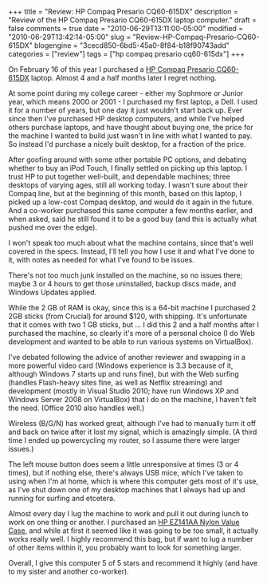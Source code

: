 +++
title = "Review: HP Compaq Presario CQ60-615DX"
description = "Review of the HP Compaq Presario CQ60-615DX laptop computer."
draft = false
comments = true
date = "2010-06-29T13:11:00-05:00"
modified = "2010-06-29T13:42:14-05:00"
slug = "Review-HP-Compaq-Presario-CQ60-615DX"
blogengine = "3cecd850-6bd5-45a0-8f84-b18f90743add"
categories = ["review"]
tags = ["hp compaq presario cq60-615dx"]
+++

<p>On February 16 of this year I purchased a <a rel="external" href="http://www.amazon.com/dp/B0033KELCM?tag=strivinglifen-20">HP Compaq Presario&nbsp;CQ60-615DX</a> laptop. Almost&nbsp;4 and a half months later I regret nothing.</p>
<p>At some point during my college career -&nbsp;either my Sophmore or Junior year, which means 2000 or 2001 - I purchased my first laptop, a Dell. I used it for a number of years, but one day it just wouldn't start back up. Ever since then I've purchased HP desktop computers, and while I've helped others purchase laptops, and have thought about buying one, the price for the machine I wanted to build just wasn't in line with what I wanted to pay. So instead I'd purchase a nicely built desktop, for a fraction of the price.</p>
<p>After goofing around with some other portable PC options, and debating whether to buy an iPod Touch, I finally settled on picking up this laptop. I trust HP to&nbsp;put together well-built, and dependable machines;&nbsp;three desktops of varying ages, still all working today. I wasn't sure about their Compaq line, but at the beginning of this month, based on this laptop, I picked up a low-cost Compaq desktop, and would do it again in the future. And a&nbsp;co-worker purchased this same computer a few months earlier, and when asked, said he still found it to be a good buy (and this is actually what pushed me over the edge).</p>
<p>I won't speak too much about what the machine contains, since that's well covered in the specs. Instead, I'll tell you how I use it and what I've done to it, with notes as needed for what I've found to be issues.</p>
<p>There's not too much junk installed on the machine, so no issues there; maybe 3 or 4 hours to get those uninstalled, backup discs made, and Windows Updates applied.</p>
<p>While the 2 GB of RAM is okay, since this is a 64-bit machine I purchased 2 2GB sticks (from Crucial) for around $120, with shipping. It's unfortunate that it&nbsp;comes with&nbsp;two 1 GB sticks, but ... I did this 2 and a half months after I purchased the machine, so clearly it's more of a personal choice (I do Web development and wanted to be able to run various systems on VirtualBox).</p>
<p>I've debated following the advice of another reviewer and swapping in a more powerful video card (Windows experience is 3.3 because of it, although Windows 7 starts up and runs fine), but with the Web surfing (handles Flash-heavy sites fine, as well as Netflix streaming) and development (mostly in Visual Studio 2010; have run Windows XP and Windows Server 2008 on VirtualBox)&nbsp;that&nbsp;I do on the machine, I haven't felt the need. (Office 2010 also handles well.)</p>
<p>Wireless (B/G/N)&nbsp;has worked great, although I've had to manually turn it off and back on twice after it lost my signal, which is amazingly simple. (A third time I ended up powercycling my router, so I assume there were larger issues.)</p>
<p>The left mouse button does seem a little unresponsive at times (3 or 4 times), but if nothing else, there's always USB mice, which I've taken to using when I'm at home, which is where this computer gets most of it's use, as I've shut down one of my desktop machines that I always had up and running for surfing and etcetera.</p>
<p>Almost every day I lug the machine to work and pull it out during lunch to work on one thing or another. I purchased an <span id="btAsinTitle"><a rel="external" href="http://www.amazon.com/dp/B000LTKLT0?tag=strivinglifen-20">HP EZ141AA Nylon Value Case</a>, and while at first it seemed like it was going to be too small, it actually works really well. I highly recommend this bag, but if want to lug a number of other items within it, you&nbsp;probably want to look for something larger.</span></p>
<p><span>Overall, I give this computer 5 of 5 stars and recommend it highly (and have to my sister and another co-worker).</span></p>
